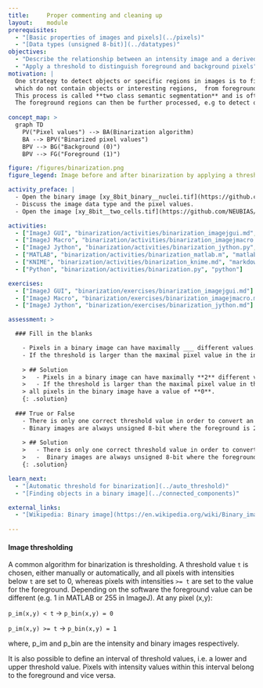 ```yaml
---
title:     Proper commenting and cleaning up
layout:    module
prerequisites:
  - "[Basic properties of images and pixels](../pixels)"
  - "[Data types (unsigned 8-bit)](../datatypes)"
objectives:
  - "Describe the relationship between an intensity image and a derived binary image."
  - "Apply a threshold to distinguish foreground and background pixels"
motivation: |
  One strategy to detect objects or specific regions in images is to first distinguish so-called background pixels,
  which do not contain objects or interesting regions,  from foreground pixels, which mark the areas of interest. 
  This process is called **two class semantic segmentation** and is often referred to as **image binarization**. 
  The foreground regions can then be further processed, e.g to detect objects or perform intensity measurements.
  
concept_map: >
  graph TD
    PV("Pixel values") --> BA(Binarization algorithm)
    BA --> BPV("Binarized pixel values")
    BPV --> BG("Background (0)")
    BPV --> FG("Foreground (1)")

figure: /figures/binarization.png
figure_legend: Image before and after binarization by applying a threshold.

activity_preface: |
  - Open the binary image [xy_8bit_binary__nuclei.tif](https://github.com/NEUBIAS/training-resources/raw/master/image_data/xy_8bit_binary__nuclei.tif).
  - Discuss the image data type and the pixel values.
  - Open the image [xy_8bit__two_cells.tif](https://github.com/NEUBIAS/training-resources/raw/master/image_data/xy_8bit__two_cells.tif) and binarize it by applying a manually defined threshold.

activities:
  - ["ImageJ GUI", "binarization/activities/binarization_imagejgui.md", "markdown"]
  - ["ImageJ Macro", "binarization/activities/binarization_imagejmacro.ijm", "java"]
  - ["ImageJ Jython", "binarization/activities/binarization_jython.py", "python"]
  - ["MATLAB", "binarization/activities/binarization_matlab.m", "matlab"]
  - ["KNIME", "binarization/activities/binarization_knime.md", "markdown"]
  - ["Python", "binarization/activities/binarization.py", "python"]

exercises:
  - ["ImageJ GUI", "binarization/exercises/binarization_imagejgui.md"]
  - ["ImageJ Macro", "binarization/exercises/binarization_imagejmacro.md"]
  - ["ImageJ Jython", "binarization/exercises/binarization_jython.md"]

assessment: >

  ### Fill in the blanks

    - Pixels in a binary image can have maximally ___ different values.
    - If the threshold is larger than the maximal pixel value in the intensity image, all pixels in the binary image have a value of ___.
    
    > ## Solution
    >   - Pixels in a binary image can have maximally **2** different values.
    >   - If the threshold is larger than the maximal pixel value in the intensity image, 
    > all pixels in the binary image have a value of **0**.
    {: .solution}
    
  ### True or False
    - There is only one correct threshold value in order to convert an intensity image into a binary image. 
    - Binary images are always unsigned 8-bit where the foreground is 255.
    
    > ## Solution
    >   - There is only one correct threshold value in order to convert an intensity image into a binary image. **False**
    >   -  Binary images are always unsigned 8-bit where the foreground is 255. **False**
    {: .solution}

learn_next:
  - "[Automatic threshold for binarization](../auto_threshold)"
  - "[Finding objects in a binary image](../connected_components)"

external_links:
  - "[Wikipedia: Binary image](https://en.wikipedia.org/wiki/Binary_image)"
  
---
```

#### Image thresholding
A common algorithm for binarization is thresholding. A threshold value `t` is chosen, either manually or automatically, 
and all pixels with intensities below `t` are set to 0, whereas pixels with intensities `>= t` are set to the value for the foreground. 
Depending on the software the foreground value can be different (e.g. 1 in MATLAB or 255 in ImageJ). At any pixel (x,y):

`p_im(x,y) < t` -> `p_bin(x,y) = 0`

`p_im(x,y) >= t` -> `p_bin(x,y) = 1`

where, p_im and p_bin are the intensity and binary images respectively.

It is also possible to define an interval of threshold values, i.e. a lower and upper threshold value. Pixels with intensity values 
within this interval belong to the foreground and vice versa. 
 

